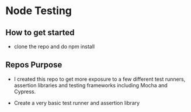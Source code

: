 # Node Testing

## How to get started

- clone the repo and do npm install

## Repos Purpose

- I created this repo to get more exposure to a few different test runners, assertion libraries and testing frameworks including Mocha and Cypress.

- Create a very basic test runner and assertion library
